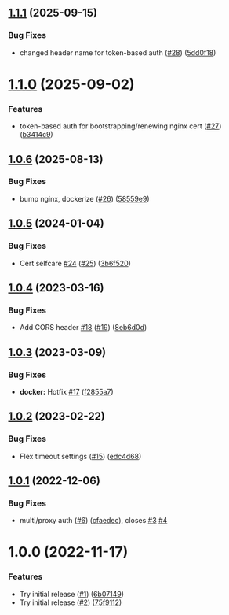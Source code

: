 ## [1.1.1](https://github.com/dns3l/ingress/compare/v1.1.0...v1.1.1) (2025-09-15)


### Bug Fixes

* changed header name for token-based auth ([#28](https://github.com/dns3l/ingress/issues/28)) ([5dd0f18](https://github.com/dns3l/ingress/commit/5dd0f18fc0a9648cabcca79628168e082c9b2953))

# [1.1.0](https://github.com/dns3l/ingress/compare/v1.0.6...v1.1.0) (2025-09-02)


### Features

* token-based auth for bootstrapping/renewing nginx cert ([#27](https://github.com/dns3l/ingress/issues/27)) ([b3414c9](https://github.com/dns3l/ingress/commit/b3414c95e746c3401666cc682a3fb3421f464728))

## [1.0.6](https://github.com/dns3l/ingress/compare/v1.0.5...v1.0.6) (2025-08-13)


### Bug Fixes

* bump nginx, dockerize ([#26](https://github.com/dns3l/ingress/issues/26)) ([58559e9](https://github.com/dns3l/ingress/commit/58559e995fb5f4dd81bb8345ef745ea329717a33))

## [1.0.5](https://github.com/dns3l/ingress/compare/v1.0.4...v1.0.5) (2024-01-04)


### Bug Fixes

* Cert selfcare [#24](https://github.com/dns3l/ingress/issues/24) ([#25](https://github.com/dns3l/ingress/issues/25)) ([3b6f520](https://github.com/dns3l/ingress/commit/3b6f5206dc4a5551b5bf3acca6d90b673b6b9780))

## [1.0.4](https://github.com/dns3l/ingress/compare/v1.0.3...v1.0.4) (2023-03-16)


### Bug Fixes

* Add CORS header [#18](https://github.com/dns3l/ingress/issues/18) ([#19](https://github.com/dns3l/ingress/issues/19)) ([8eb6d0d](https://github.com/dns3l/ingress/commit/8eb6d0d532d6044063e1f72db93633a158d7ca4f))

## [1.0.3](https://github.com/dns3l/ingress/compare/v1.0.2...v1.0.3) (2023-03-09)


### Bug Fixes

* **docker:** Hotfix [#17](https://github.com/dns3l/ingress/issues/17) ([f2855a7](https://github.com/dns3l/ingress/commit/f2855a790abcc05ebfdca68655a45107bd4fdb0d))

## [1.0.2](https://github.com/dns3l/ingress/compare/v1.0.1...v1.0.2) (2023-02-22)


### Bug Fixes

* Flex timeout settings ([#15](https://github.com/dns3l/ingress/issues/15)) ([edc4d68](https://github.com/dns3l/ingress/commit/edc4d683f961c375b5ef5a4334dc860d98c7a4f4))

## [1.0.1](https://github.com/dns3l/ingress/compare/v1.0.0...v1.0.1) (2022-12-06)


### Bug Fixes

* multi/proxy auth ([#6](https://github.com/dns3l/ingress/issues/6)) ([cfaedec](https://github.com/dns3l/ingress/commit/cfaedec00297929031474530923949c357ff660f)), closes [#3](https://github.com/dns3l/ingress/issues/3) [#4](https://github.com/dns3l/ingress/issues/4)

# 1.0.0 (2022-11-17)


### Features

* Try initial release ([#1](https://github.com/dns3l/ingress/issues/1)) ([6b07149](https://github.com/dns3l/ingress/commit/6b0714902bab80d7f0b107168f5d5557189b322b))
* Try initial release ([#2](https://github.com/dns3l/ingress/issues/2)) ([75f9112](https://github.com/dns3l/ingress/commit/75f911244ade203975b9f60c12e4cc19fd47e6d9))
